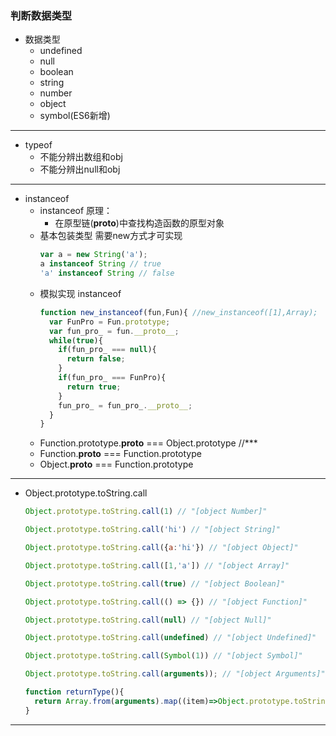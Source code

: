 ### 判断数据类型

+ 数据类型
    * undefined
    * null
    * boolean
    * string
    * number
    * object
    * symbol(ES6新增)
***

+ typeof
    + 不能分辨出数组和obj
    + 不能分辨出null和obj

***

+ instanceof
  + instanceof 原理：
    + 在原型链(__proto__)中查找构造函数的原型对象
  + 基本包装类型 需要new方式才可实现
      ``` js
      var a = new String('a');
      a instanceof String // true
      'a' instanceof String // false
      ```
  + 模拟实现 instanceof
    ```js
    function new_instanceof(fun,Fun){ //new_instanceof([1],Array);
      var FunPro = Fun.prototype;
      var fun_pro_ = fun.__proto__;
      while(true){
        if(fun_pro_ === null){
          return false;
        }
        if(fun_pro_ === FunPro){
          return true;
        }
        fun_pro_ = fun_pro_.__proto__;
      }
    } 
    ```
  + Function.prototype.__proto__ === Object.prototype //***
  + Function.__proto__ === Function.prototype
  + Object.__proto__ === Function.prototype
***

+ Object.prototype.toString.call
  ```js
  Object.prototype.toString.call(1) // "[object Number]"

  Object.prototype.toString.call('hi') // "[object String]"

  Object.prototype.toString.call({a:'hi'}) // "[object Object]"

  Object.prototype.toString.call([1,'a']) // "[object Array]"

  Object.prototype.toString.call(true) // "[object Boolean]"

  Object.prototype.toString.call(() => {}) // "[object Function]"

  Object.prototype.toString.call(null) // "[object Null]"

  Object.prototype.toString.call(undefined) // "[object Undefined]"

  Object.prototype.toString.call(Symbol(1)) // "[object Symbol]"

  Object.prototype.toString.call(arguments)); // "[object Arguments]"
  ```
  ```js
  function returnType(){
    return Array.from(arguments).map((item)=>Object.prototype.toString.call(item).slice(8,-1));
  }
  ```
***


